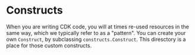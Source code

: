 # Constructs

When you are writing CDK code, you will at times re-used resources in the same way, which we typically refer to as a "pattern". You can create your own `Construct`, by subclassing `constructs.Construct`. This diresctory is a place for those custom constructs.

